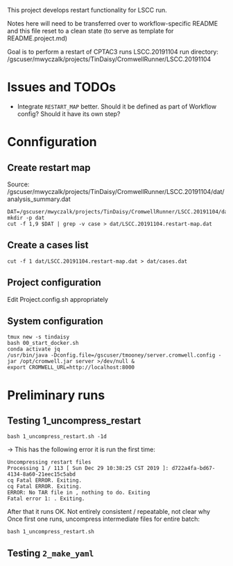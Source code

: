 This project develops restart functionality for LSCC run.

Notes here will need to be transferred over to workflow-specific README and this 
file reset to a clean state (to serve as template for README.project.md)

Goal is to perform a restart of CPTAC3 runs LSCC.20191104
    run directory: /gscuser/mwyczalk/projects/TinDaisy/CromwellRunner/LSCC.20191104

# Issues and TODOs

* Integrate `RESTART_MAP` better.  Should it be defined as part of Workflow config?  Should it have its own step?

# Connfiguration
## Create restart map

Source: /gscuser/mwyczalk/projects/TinDaisy/CromwellRunner/LSCC.20191104/dat/analysis_summary.dat

```
DAT=/gscuser/mwyczalk/projects/TinDaisy/CromwellRunner/LSCC.20191104/dat/analysis_summary.dat
mkdir -p dat
cut -f 1,9 $DAT | grep -v case > dat/LSCC.20191104.restart-map.dat
```

## Create a cases list
```
cut -f 1 dat/LSCC.20191104.restart-map.dat > dat/cases.dat
```

## Project configuration

Edit Project.config.sh appropriately

## System configuration
```
tmux new -s tindaisy
bash 00_start_docker.sh
conda activate jq 
/usr/bin/java -Dconfig.file=/gscuser/tmooney/server.cromwell.config -jar /opt/cromwell.jar server >/dev/null &
export CROMWELL_URL=http://localhost:8000
```

# Preliminary runs

## Testing 1_uncompress_restart
```
bash 1_uncompress_restart.sh -1d
```

-> This has the following error it is run the first time:
```
Uncompressing restart files
Processing 1 / 113 [ Sun Dec 29 10:38:25 CST 2019 ]: d722a4fa-bd67-4134-8a60-21eec15c5abd
cq Fatal ERROR. Exiting.
cq Fatal ERROR. Exiting.
ERROR: No TAR file in , nothing to do. Exiting
Fatal error 1: . Exiting.
```

After that it runs OK.  Not entirely consistent / repeatable, not clear why
Once first one runs, uncompress intermediate files for entire batch:
```
bash 1_uncompress_restart.sh
```

## Testing `2_make_yaml`


